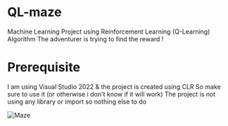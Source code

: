 # QL-maze
Machine Learning Project using Reinforcement Learning (Q-Learning) Algorithm
The adventurer is trying to find the reward !

# Prerequisite

I am using Visual Studio 2022 & the project is created using CLR
So make sure to use it (or otherwise i don't know if it will work)
The project is not using any library or import so nothing else to do


![Maze](https://github.com/ScarletsuMember01/QL-maze/assets/43983653/01fcee07-272d-43d3-bcb8-c97d92791109)
